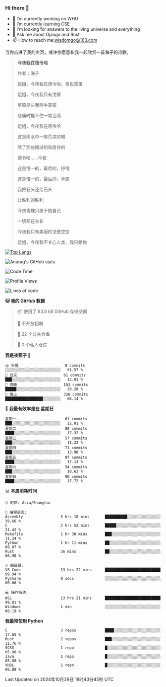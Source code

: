 ### Hi there 👋



- 🔭 I’m currently working on WHU
- 🌱 I’m currently learning CSE
- 🤔 I'm looking for answers to the living universe and everything
- 💬 Ask me about Django and Rust
- 📫 How to reach me:wisdomgo@163.com

当你点进了我的主页，或许你愿意和我一起欣赏一首海子的诗歌。

>**今夜我在德令哈**
>
>作者：海子
>
>姐姐，今夜我在德令哈，夜色笼罩
>
>姐姐，今夜我只有戈壁
>
>草原尽头我两手空空
>
>悲痛时握不住一颗泪滴
>
>姐姐，今夜我在德令哈
>
>这是雨水中一座荒凉的城
>
>除了那些路过的和居住的
>
>德令哈......今夜
>
>这是惟一的，最后的，抒情
>
>这是惟一的，最后的，草原
>
>我把石头还给石头
>
>让胜利的胜利
>
>今夜青稞只属于她自己
>
>一切都在生长
>
>今夜我只有美丽的戈壁空空
>
>姐姐，今夜我不关心人类，我只想你



[![Top Langs](https://github-readme-stats.vercel.app/api/top-langs/?username=wisdomgo&theme=onedark)](https://github.com/anuraghazra/github-readme-stats)

![Anurag's GitHub stats](https://github-readme-stats.vercel.app/api?username=wisdomgo&hide=contribs,stars&theme=synthwave)

<!--START_SECTION:waka-->
![Code Time](http://img.shields.io/badge/Code%20Time-303%20hrs%2044%20mins-blue)

![Profile Views](http://img.shields.io/badge/%E4%B8%AA%E4%BA%BA%E8%B5%84%E6%96%99%E8%A7%82%E7%9C%8B%E6%AC%A1%E6%95%B0-0-blue)

![Lines of code](https://img.shields.io/badge/%E4%BB%8E%E3%80%8CHello%20World%E3%80%8D%E8%B5%B7%E6%88%91%E5%B7%B2%E7%BB%8F%E5%86%99%E4%BA%86-640.1%20thousand%20%E8%A1%8C%E4%BB%A3%E7%A0%81-blue)

**🐱 我的 GitHub 数据** 

> 📦  使用了 83.8 kB GitHub 存储空间 
 > 
> 🚫 不开放招聘
 > 
> 📜 22 个公共仓库 
 > 
> 🔑 0 个私人仓库 
 > 
**我是夜猫子 🦉** 

```text
🌞 早晨                     8 commits           ░░░░░░░░░░░░░░░░░░░░░░░░░   01.57 % 
🌆 白天                     61 commits          ███░░░░░░░░░░░░░░░░░░░░░░   12.01 % 
🌃 傍晚                     103 commits         █████░░░░░░░░░░░░░░░░░░░░   20.28 % 
🌙 晚上                     336 commits         █████████████████░░░░░░░░   66.14 % 
```
📅 **我最有效率是在 星期日** 

```text
星期一                      61 commits          ███░░░░░░░░░░░░░░░░░░░░░░   12.01 % 
星期二                      88 commits          ████░░░░░░░░░░░░░░░░░░░░░   17.32 % 
星期三                      57 commits          ███░░░░░░░░░░░░░░░░░░░░░░   11.22 % 
星期四                      71 commits          ███░░░░░░░░░░░░░░░░░░░░░░   13.98 % 
星期五                      87 commits          ████░░░░░░░░░░░░░░░░░░░░░   17.13 % 
星期六                      54 commits          ███░░░░░░░░░░░░░░░░░░░░░░   10.63 % 
星期日                      90 commits          ████░░░░░░░░░░░░░░░░░░░░░   17.72 % 
```


📊 **本周消耗时间** 

```text
🕑︎ 时区: Asia/Shanghai

💬 编程语言: 
Assembly                 5 hrs 18 mins       ██████████░░░░░░░░░░░░░░░   39.66 % 
C                        2 hrs 52 mins       █████░░░░░░░░░░░░░░░░░░░░   21.42 % 
Makefile                 1 hr 30 mins        ███░░░░░░░░░░░░░░░░░░░░░░   11.24 % 
Python                   1 hr 11 mins        ██░░░░░░░░░░░░░░░░░░░░░░░   08.87 % 
Rust                     56 mins             ██░░░░░░░░░░░░░░░░░░░░░░░   06.98 % 

🔥 编辑器: 
VS Code                  13 hrs 22 mins      █████████████████████████   99.94 % 
PyCharm                  0 secs              ░░░░░░░░░░░░░░░░░░░░░░░░░   00.06 % 

💻 操作系统: 
WSL                      13 hrs 21 mins      █████████████████████████   99.81 % 
Windows                  1 min               ░░░░░░░░░░░░░░░░░░░░░░░░░   00.19 % 
```

**我最常使用 Python** 

```text
C                        3 repos             ████░░░░░░░░░░░░░░░░░░░░░   17.65 % 
Rust                     2 repos             ███░░░░░░░░░░░░░░░░░░░░░░   11.76 % 
SCSS                     1 repo              █░░░░░░░░░░░░░░░░░░░░░░░░   05.88 % 
Java                     1 repo              █░░░░░░░░░░░░░░░░░░░░░░░░   05.88 % 
VHDL                     1 repo              █░░░░░░░░░░░░░░░░░░░░░░░░   05.88 % 
```




 Last Updated on 2024年10月29日 18时43分45秒 UTC
<!--END_SECTION:waka-->
